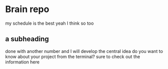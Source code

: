 # Brain repo
my schedule is the best
yeah I think so too
## a subheading
done with another number and I will develop the central idea
do you want to know about your project from the terminal?
sure to check out the information here
